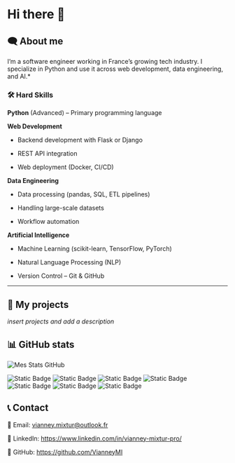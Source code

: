 # Hi there 👋

<!--
**VianneyMI/vianneymi** is a ✨ _special_ ✨ repository because its `README.md` (this file) appears on your GitHub profile.

Here are some ideas to get you started:

- 🔭 I’m currently working on ...
- 🌱 I’m currently learning ...
- 👯 I’m looking to collaborate on ...
- 🤔 I’m looking for help with ...
- 💬 Ask me about ...
- 📫 How to reach me: ...
- 😄 Pronouns: ...
- ⚡ Fun fact: ...
-->

## 🗨️ About me

I’m a software engineer working in France’s growing tech industry. I specialize in Python and use it across web development, data engineering, and AI.*

### 🛠️ Hard Skills

__Python__ (Advanced) – Primary programming language

__Web Development__

- Backend development with Flask or Django

- REST API integration

- Web deployment (Docker, CI/CD)

__Data Engineering__

- Data processing (pandas, SQL, ETL pipelines)

- Handling large-scale datasets

- Workflow automation

__Artificial Intelligence__

- Machine Learning (scikit-learn, TensorFlow, PyTorch)

- Natural Language Processing (NLP)

- Version Control – Git & GitHub

---

## 🚀 My projects 

*insert projects and add a description*

<!--

insert projects and add a description

-->

## 📊 GitHub stats

![Mes Stats GitHub](https://github-readme-stats.vercel.app/api?username=VianneyMI&show_icons=true&theme=radical)

<!--

insert buttons / badges

-->

![Static Badge](https://img.shields.io/badge/%3Ficon%3D%5Bpython%5D-Python-green)
![Static Badge](https://img.shields.io/badge/%3Ficon%3D%5Bvisualstudiocode%5D-VScode-blue)
![Static Badge](https://img.shields.io/badge/%3Ficon%3D%5BHTML5%5D-html_%26_CSS-orange)
![Static Badge](https://img.shields.io/badge/%3Ficon%3D%5Bdocker%5D-Docker-skyblue)
![Static Badge](https://img.shields.io/badge/%3Ficon%3D%5Bpandas%5D-Pandas-black)
![Static Badge](https://img.shields.io/badge/%3Ficon%3D%5Bsql%5D-SQL-blue)
![Static Badge](https://img.shields.io/badge/%3Ficon%3D%5Bgithub%5D-Github-black)


## 📞 Contact

📧 Email: vianney.mixtur@outlook.fr

💼 LinkedIn: https://www.linkedin.com/in/vianney-mixtur-pro/

🐙 GitHub: https://github.com/VianneyMI